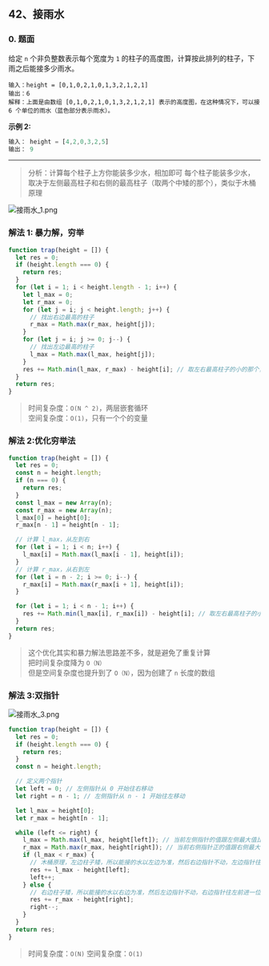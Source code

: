 ## 42、接雨水

### 0. 题面

给定 `n` 个非负整数表示每个宽度为 `1` 的柱子的高度图，计算按此排列的柱子，下雨之后能接多少雨水。

```
输入：height = [0,1,0,2,1,0,1,3,2,1,2,1]
输出：6
解释：上面是由数组 [0,1,0,2,1,0,1,3,2,1,2,1] 表示的高度图，在这种情况下，可以接 6 个单位的雨水（蓝色部分表示雨水）。
```

**示例 2:**

```javascript
输入： height = [4,2,0,3,2,5]
输出： 9
```

---

> 分析：计算每个柱子上方你能装多少水，相加即可
> 每个柱子能装多少水，取决于左侧最高柱子和右侧的最高柱子（取两个中矮的那个），类似于木桶原理

![接雨水_1.png](https://p1-juejin.byteimg.com/tos-cn-i-k3u1fbpfcp/35f2a87e4f6d4559b0616227820341b5~tplv-k3u1fbpfcp-watermark.image?)

### **解法 1: 暴力解，穷举**

```js
function trap(height = []) {
  let res = 0;
  if (height.length === 0) {
    return res;
  }
  for (let i = 1; i < height.length - 1; i++) {
    let l_max = 0;
    let r_max = 0;
    for (let j = i; j < height.length; j++) {
      // 找出右边最高的柱子
      r_max = Math.max(r_max, height[j]);
    }
    for (let j = i; j >= 0; j--) {
      // 找出左边最高的柱子
      l_max = Math.max(l_max, height[j]);
    }
    res += Math.min(l_max, r_max) - height[i]; // 取左右最高柱子的小的那个，减去自己的高度
  }
  return res;
}
```

> 时间复杂度：`O(N ^ 2)`，两层嵌套循环\
> 空间复杂度：`O(1)`，只有一个个的变量

### **解法 2:优化穷举法**

```js
function trap(height = []) {
  let res = 0;
  const n = height.length;
  if (n === 0) {
    return res;
  }
  const l_max = new Array(n);
  const r_max = new Array(n);
  l_max[0] = height[0];
  r_max[n - 1] = height[n - 1];

  // 计算 l_max，从左到右
  for (let i = 1; i < n; i++) {
    l_max[i] = Math.max(l_max[i - 1], height[i]);
  }
  // 计算 r_max，从右到左
  for (let i = n - 2; i >= 0; i--) {
    r_max[i] = Math.max(r_max[i + 1], height[i]);
  }

  for (let i = 1; i < n - 1; i++) {
    res += Math.min(l_max[i], r_max[i]) - height[i]; // 取左右最高柱子的小的那个，减去自己的高度
  }
  return res;
}
```

> 这个优化其实和暴力解法思路差不多，就是避免了重复计算\
> 把时间复杂度降为 `O（N）`\
> 但是空间复杂度也提升到了 `O（N）`，因为创建了 `n` 长度的数组

### **解法 3:双指针**

![接雨水_3.png](https://p1-juejin.byteimg.com/tos-cn-i-k3u1fbpfcp/f670ba837c76440d9be095ce1e547115~tplv-k3u1fbpfcp-watermark.image?)

```js
function trap(height = []) {
  let res = 0;
  if (height.length === 0) {
    return res;
  }
  const n = height.length;

  // 定义两个指针
  let left = 0; // 左侧指针从 0 开始往右移动
  let right = n - 1; // 左侧指针从 n - 1 开始往左移动

  let l_max = height[0];
  let r_max = height[n - 1];

  while (left <= right) {
    l_max = Math.max(l_max, height[left]); // 当前左侧指针的值跟左侧最大值比较，计算出当前左侧的最大值
    r_max = Math.max(r_max, height[right]); // 当前右侧指针正的值跟右侧最大值比较，计算出当前右侧的最大值
    if (l_max < r_max) {
      // 木桶原理，左边柱子矮，所以能接的水以左边为准，然后右边指针不动，左边指针往右前进一位
      res += l_max - height[left];
      left++;
    } else {
      // 右边柱子矮，所以能接的水以右边为准，然后左边指针不动，右边指针往左前进一位
      res += r_max - height[right];
      right--;
    }
  }
  return res;
}
```

> 时间复杂度：`O(N)`
> 空间复杂度：`O(1)`
